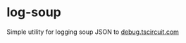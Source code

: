 # log-soup

Simple utility for logging soup JSON to [debug.tscircuit.com](https://debug.tscircuit.com)
